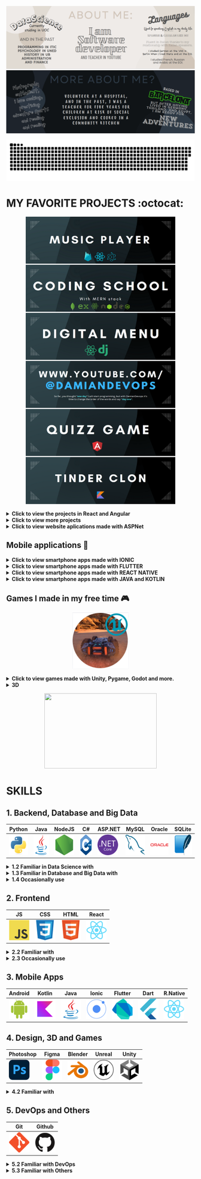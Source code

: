 <!--
## ABOUT ME:

👔 📷 💻       

CURRENTLY I am working as a software developer and I have a YouTube channel where I teach programming classes.
But in the past, I worked as an inspector and administrative staff.

📗 📘 📔      

CURRENTLY I am studying Data Science. 
But in the past, I studied Programming, Psychology, History, and Economics.

![Spain](https://raw.githubusercontent.com/stevenrskelton/flag-icon/master/png/16/country-4x3/es.png "Spain") 
![Germany](https://raw.githubusercontent.com/stevenrskelton/flag-icon/master/png/16/country-4x3/de.png "Germany") 
![United Kingdom](https://raw.githubusercontent.com/stevenrskelton/flag-icon/master/png/16/country-4x3/gb.png "United Kingdom")  
MY MOTHER LANGUAGES are Spanish and Catalan. 
But I speak English and Italian fluently. I studied German at the EOI and at the VHS in Berlin. Recently, I have also studied French, Russian, and Arabic at the EOI.

CURRENTLY I am a volunteer at a hospital. 
But in the past, I also volunteered at a school for children at risk of social exclusion for 5 years, and I used to cook at a homeless shelter.

✈️ :earth_africa: :earth_africa:     

I live in Barcelona, although I'm open to traveling anywhere in the world!!
-->





![](https://github.com/DamianPyCoder/DamianPyCoder/blob/main/canvas/bannerDamianV2.png)
![](https://github.com/DamianPyCoder/DamianPyCoder/blob/main/canvas/bannerDamianPart2DarkV1.png)





<p align="center">
 <img width="1000" src="https://github.com/DamianPyCoder/DamianPyCoder/blob/main/github-snake.svg" alt="snake"/>
</p>












# MY FAVORITE PROJECTS :octocat:
<p align="center">
  <a href="https://github.com/DamianPyCoder/Program___ReactJS_ElectronJS___SpotifyClon">
    <img width="400" height="125" src="https://github.com/DamianPyCoder/DamianPyCoder/blob/main/canvas/baner_music.png" title="canvasHonida" alt="canvasHonida">
  </a>
  <a href="https://github.com/DamianPyCoder/Program___MERN___CodeAcademy">
    <img width="400" height="125" src="https://github.com/DamianPyCoder/DamianPyCoder/blob/main/canvas/codingschool.png" title="codingschool" alt="codingschool">
  </a>
  <a href="https://github.com/DamianPyCoder/Program___DjangoReact___DigitalRestaurantMenu">
    <img width="400" height="125" src="https://github.com/DamianPyCoder/DamianPyCoder/blob/main/canvas/digitalMenu.png">
  </a> 
  <a href="https://www.youtube.com/@DamianDevops">
    <img width="400" height="125" src="https://github.com/DamianPyCoder/DamianPyCoder/blob/main/canvas/damiandevops_banner.png" title="damiandevopscanvas" alt="damiandevopscanvas">
  </a>
  <a href="https://github.com/DamianPyCoder/Program___Angular__QuizzProgram__likeKahoot">
    <img width="400" height="125" src="https://github.com/DamianPyCoder/DamianPyCoder/blob/main/canvas/quizzAngular.png">
  </a>
  <a href="https://github.com/DamianPyCoder/App___Kotlin__TinderClon__with_MVP">
    <img width="400" height="125" src="https://github.com/DamianPyCoder/DamianPyCoder/blob/main/canvas/tinderclon.png">
  </a>
</p>



<details>
<summary><b> Click to view the projects in React and Angular </b></summary>  

<p align="center">
  <a href="">
    <img width="400" height="125" src="https://github.com/DamianPyCoder/DamianPyCoder/blob/main/canvas/app_sport.png">
  </a>  
  <a href="">
    <img width="400" height="125" src="https://github.com/DamianPyCoder/DamianPyCoder/blob/main/canvas/redsocialcorporativa.png">
  </a> 
  <a href="">
    <img width="400" height="125" src="https://github.com/DamianPyCoder/DamianPyCoder/blob/main/canvas/delivery_flutter.png" title="deliveryflutter" alt="deliveryflutter">
  </a>
  <a href="">
    <img width="400" height="125" src="https://github.com/DamianPyCoder/DamianPyCoder/blob/main/canvas/crmbanner.png">
  </a> 
  <a href="">
    <img width="400" height="125" src="https://github.com/DamianPyCoder/DamianPyCoder/blob/main/canvas/slackclon.png" title="deliveryflutter" alt="deliveryflutter">
  </a>
</p>
</details>



<details>
<summary><b> Click to view more projects </b></summary>  
</details>




<details>
<summary><b> Click to view website aplications made with ASPNet </b></summary>  
</details>



## Mobile applications  :iphone:

<details>
<summary><b> Click to view smartphone apps made with IONIC </b></summary>  
</details>

<details>
<summary><b> Click to view smartphone apps made with FLUTTER </b></summary>  
</details>

<details>
<summary><b> Click to view smartphone apps made with REACT NATIVE </b></summary>  
</details>

<details>
<summary><b> Click to view smartphone apps made with JAVA and KOTLIN </b></summary>  
</details>


## Games I made in my free time  :video_game:  

<p align="center">
   <a href="https://github.com/DamianPyCoder/Game___UnrealEngine___SuperRaces">
    <img width="150" height="150" src="https://github.com/DamianPyCoder/DamianPyCoder/blob/main/canvasGames/cocheUnreal_circle.png">
  </a>
</p>


<details>
<summary><b> Click to view games made with Unity, Pygame, Godot and more. </b></summary>    
<p align="center">
  <a href="https://github.com/DamianPyCoder/Game___Unity___RPGNinja">
    <img width="150" height="150" src="https://github.com/DamianPyCoder/DamianPyCoder/blob/main/canvasGames/rpgNinjas_circle.png">
  </a>
  <a href="https://github.com/DamianPyCoder/Game___Unity___RedRobot">
    <img width="150" height="150" src="https://github.com/DamianPyCoder/DamianPyCoder/blob/main/canvasGames/redRobot_circle.png">
  </a>
   <a href="https://github.com/DamianPyCoder/Game___Unity___SpaceExterminator">
    <img width="150" height="150" src="https://github.com/DamianPyCoder/DamianPyCoder/blob/main/canvasGames/extermin_circleB.png">
  </a>
  <a href="https://github.com/DamianPyCoder/Game___Unity___Tetris3D">
    <img width="150" height="150" src="https://github.com/DamianPyCoder/DamianPyCoder/blob/main/canvasGames/tetris3D_circle.png">
  </a>
    <a href="https://github.com/DamianPyCoder/Game___Unity___Adventure2D">
    <img width="150" height="150" src="https://github.com/DamianPyCoder/DamianPyCoder/blob/main/canvasGames/phantom_circle.png">
  </a>
    <a href="https://github.com/DamianPyCoder/Game___Unity___KillTheTrasgos">
    <img width="150" height="150" src="https://github.com/DamianPyCoder/DamianPyCoder/blob/main/canvasGames/orcos_circle.png">
  </a>
   <a href="https://github.com/DamianPyCoder/Game___Ionic___2048">
    <img width="150" height="150" src="https://github.com/DamianPyCoder/DamianPyCoder/blob/main/canvasGames/2048_circle.png">
  </a>
   <a href="https://github.com/DamianPyCoder/Game___ThreeJS___Blocks">
    <img width="150" height="150" src="https://github.com/DamianPyCoder/DamianPyCoder/blob/main/canvasGames/cubos_circle.png">
  </a>
  <a href="https://github.com/DamianPyCoder/Game___Godot___x4">
    <img width="150" height="150" src="https://github.com/DamianPyCoder/DamianPyCoder/blob/main/canvasGames/pokemon_circle.png">
  </a>
  <a href="https://github.com/DamianPyCoder/Game___Godot___x4">
    <img width="150" height="150" src="https://github.com/DamianPyCoder/DamianPyCoder/blob/main/canvasGames/bomberman_circle.png">
  </a>
  <a href="https://github.com/DamianPyCoder/Game___Godot___x4">
    <img width="150" height="150" src="https://github.com/DamianPyCoder/DamianPyCoder/blob/main/canvasGames/stitch_circle.png">
  </a>
  <a href="https://github.com/DamianPyCoder/Game___Godot___x4">
    <img width="150" height="150" src="https://github.com/DamianPyCoder/DamianPyCoder/blob/main/canvasGames/starwars_circle.png">
  </a>
  <a href="https://github.com/DamianPyCoder/Game___PythonTurtle___x2">
    <img width="150" height="150" src="https://github.com/DamianPyCoder/DamianPyCoder/blob/main/canvasGames/snake_circle.png">
  </a>
  <a href="https://github.com/DamianPyCoder/Game___Pygame___x2">
    <img width="150" height="150" src="https://github.com/DamianPyCoder/DamianPyCoder/blob/main/canvasGames/galaxy_circle.png">
  </a>
  <a href="https://github.com/DamianPyCoder/Game___Pygame___x2">
    <img width="150" height="150" src="https://github.com/DamianPyCoder/DamianPyCoder/blob/main/canvasGames/3raya_circle.png">
  </a>
  <a href="https://github.com/DamianPyCoder/Game___PythonTurtle___x2">
    <img width="150" height="150" src="https://github.com/DamianPyCoder/DamianPyCoder/blob/main/canvasGames/tenis_circle.png">
  </a>
  <a href="https://github.com/DamianPyCoder/Game___Java___PixelFish">
    <img width="150" height="150" src="https://github.com/DamianPyCoder/DamianPyCoder/blob/main/canvasGames/pixelfish_circle.png">
  </a>
  <a href="https://github.com/DamianPyCoder/Game___Java___CuteKrabby">
    <img width="150" height="150" src="https://github.com/DamianPyCoder/DamianPyCoder/blob/main/canvasGames/krabby_circle.png">
  </a>
</p>

</details>

<details>
<summary><b> 3D </b></summary>    
</details>






<p align="center">
 <!-- <img width="400" height="200" src="https://github-readme-stats.vercel.app/api?username=damianpycoder&show_icons=true&theme=vision-friendly-dark"> -->
  <img width="300" height="200" src="https://github-readme-stats.vercel.app/api/top-langs/?username=damianpycoder&size_weight=0.15&count_weight=0.5&layout=compact&theme=vision-friendly-dark">
</p>


<!--
<p align="center">
  <img width="400" height="125" src="https://github.com/DamianPyCoder/DamianPyCoder/blob/main/canvas/honidacanvas.png" title="canvasHonida" alt="canvasHonida" width="55" height="55"/> 
  <img width="400" height="125" src="https://github.com/DamianPyCoder/DamianPyCoder/blob/main/canvas/damiandevopscanvas.png" title="damiandevopscanvas" alt="damiandevopscanvas" width="55" height="55"/> 
</p>
-->








# SKILLS
## 1. Backend, Database and Big Data
<!-- #### 1.1 Skilled in -->
| Python | Java | NodeJS | C# | ASP.NET | MySQL | Oracle | SQLite | 
|----------|----------|----------|----|---|-----|-----|--|
| <img src="https://github.com/devicons/devicon/blob/master/icons/python/python-original.svg" title="Python"  alt="Python" width="55" height="55"/> | <img src="https://github.com/devicons/devicon/blob/master/icons/java/java-original.svg" title="Java" alt="Java" width="55" height="55"/> | <img src="https://github.com/devicons/devicon/blob/master/icons/nodejs/nodejs-original.svg" title="Node JS" alt="Node JS" width="55" height="55"/> | <img src="https://github.com/devicons/devicon/blob/master/icons/cplusplus/cplusplus-original.svg" title="C#"  alt="C#" width="55" height="55"/> | <img src="https://github.com/devicons/devicon/blob/master/icons/dotnetcore/dotnetcore-original.svg" title="Net" alt="Net" width="55" height="55"/> |<img src="https://github.com/devicons/devicon/blob/master/icons/mysql/mysql-original.svg" title="MySQL"  alt="MySQL" width="55" height="55"/> | <img src="https://github.com/devicons/devicon/blob/master/icons/oracle/oracle-original.svg" title="Oracle"  alt="Oracle" width="55" height="55"/> | <img src="https://github.com/devicons/devicon/blob/master/icons/sqlite/sqlite-original.svg" title="SQLite"  alt="SQLite" width="55" height="55"/> |


<details>
<summary><b>1.2 Familiar in Data Science with </b></summary>  
   
| Numpy | Pandas | Matplotlib | TensorFlow | Seaborn | Anaconda | Pytorch | Plotly | Jupyter |
|-----|-----|-----|---|--|-----|--|--|--|
|  <img src="https://github.com/devicons/devicon/blob/master/icons/numpy/numpy-original.svg" title="Numpy" alt="Numpy" width="55" height="55"/> |  <img src="https://github.com/devicons/devicon/blob/master/icons/pandas/pandas-original.svg" title="Pandas" alt="Pandas" width="55" height="55"/> |  <img src="https://github.com/devicons/devicon/blob/master/icons/matplotlib/matplotlib-original.svg" title="Matplotlib" alt="Matplotlib" width="55" height="55"/> | <img src="https://github.com/devicons/devicon/blob/master/icons/tensorflow/tensorflow-original.svg" title="Tensorflow" alt="Tensorflow" width="55" height="55"/> |  | <img src="https://github.com/devicons/devicon/blob/master/icons/anaconda/anaconda-original.svg" title="anaconda" alt="anaconda" width="55" height="55"/> | <img src="https://github.com/devicons/devicon/blob/master/icons/pytorch/pytorch-original.svg" title="pytorch" alt="pytorch" width="55" height="55"/> | <img src="https://github.com/devicons/devicon/blob/master/icons/plotly/plotly-original.svg" title="plotly" alt="plotly" width="55" height="55"/> | <img src="https://github.com/devicons/devicon/blob/master/icons/jupyter/jupyter-original.svg" title="jupyter" alt="jupyter" width="55" height="55"/> |
  
</details>


<details>
<summary><b>1.3 Familiar in Database and Big Data with </b></summary>  
 
| PostgreSQL | Mongo | Firebase | Hadoop | Spark |
|-----|--|--|--|--|
|  <img src="https://github.com/devicons/devicon/blob/master/icons/postgresql/postgresql-original.svg" title="PostgreSQL"  alt="PostgreSQL" width="55" height="55"/> | <img src="https://github.com/devicons/devicon/blob/master/icons/mongodb/mongodb-original.svg" title="MongoDB"  alt="MongoDB" width="55" height="55"/> | <img src="https://github.com/devicons/devicon/blob/master/icons/firebase/firebase-original.svg" title="firebase"  alt="firebase" width="55" height="55"/> | <img src="https://github.com/devicons/devicon/blob/master/icons/hadoop/hadoop-original.svg" title="hadoop"  alt="hadoop" width="55" height="55"/> | <img src="https://github.com/devicons/devicon/blob/master/icons/apachespark/apachespark-original.svg" title="apachespark"  alt="apachespark" width="55" height="55"/> |  

</details>


<details>
<summary><b>1.4 Occasionally use </b></summary>  

| Django | Flask | Spring | Docker | GraphQL | Express | CoffeeE | Typescript | Azure | Bash | Postman | Swagger | RabbitMQ |
|--|---|---|--|-----|--|-----|--|---|--|--|--|--|
|  <img src="https://github.com/devicons/devicon/blob/master/icons/django/django-plain.svg" title="Django"  alt="Django" width="55" height="55"/> | <img src="https://github.com/devicons/devicon/blob/master/icons/flask/flask-original.svg" title="Flask"  alt="Flask" width="55" height="55"/> | <img src="https://github.com/devicons/devicon/blob/master/icons/spring/spring-original.svg" title="Spring"  alt="Spring" width="55" height="55"/> |  <img src="https://github.com/devicons/devicon/blob/master/icons/docker/docker-original.svg" title="Docker"  alt="Docker" width="55" height="55"/> | <img src="https://github.com/devicons/devicon/blob/master/icons/graphql/graphql-plain.svg" title="GraphQL"  alt="GraphQL" width="55" height="55"/> | <img src="https://github.com/devicons/devicon/blob/master/icons/express/express-original.svg" title="express"  alt="express" width="55" height="55"/> | <img src="https://github.com/devicons/devicon/blob/master/icons/coffeescript/coffeescript-original.svg" title="coffeescript"  alt="coffeescript" width="55" height="55"/> | <img src="https://github.com/devicons/devicon/blob/master/icons/typescript/typescript-original.svg" title="typescript"  alt="typescript" width="55" height="55"/> | <img src="https://github.com/devicons/devicon/blob/master/icons/azure/azure-original.svg" title="azure"  alt="azure" width="55" height="55"/> | <img src="https://github.com/devicons/devicon/blob/master/icons/bash/bash-original.svg" title="bash"  alt="bash" width="55" height="55"/> | <img src="https://github.com/devicons/devicon/blob/master/icons/postman/postman-original.svg" title="postman"  alt="postman" width="55" height="55"/> | <img src="https://github.com/devicons/devicon/blob/master/icons/swagger/swagger-original.svg" title="swagger"  alt="swagger" width="55" height="55"/> | <img src="https://github.com/devicons/devicon/blob/master/icons/rabbitmq/rabbitmq-original.svg" title="rabbitmq"  alt="rabbitmq" width="55" height="55"/> |

</details>















## 2. Frontend
<!-- #### 3.1 Skilled in -->
| JS | CSS | HTML | React |
|----------|---|-----|-----|
| <img src="https://github.com/devicons/devicon/blob/master/icons/javascript/javascript-original.svg" title="JavaScript" alt="JavaScript" width="55" height="55"/> |  <img src="https://github.com/devicons/devicon/blob/master/icons/css3/css3-original.svg" title="CSS"  alt="CSS" width="55" height="55"/> |  <img src="https://github.com/devicons/devicon/blob/master/icons/html5/html5-original.svg" title="HTML"  alt="HTML" width="55" height="55"/> |  <img src="https://github.com/devicons/devicon/blob/master/icons/react/react-original.svg" title="React"  alt="React" width="55" height="55"/> |  


<details>
<summary><b>2.2 Familiar with </b></summary>  

| Angular | Bootstrap |
|------------|-------|
| <img src="https://github.com/devicons/devicon/blob/master/icons/angular/angular-original.svg" title="Angular"  alt="Angular" width="55" height="55"/> | <img src="https://github.com/devicons/devicon/blob/master/icons/bootstrap/bootstrap-original.svg" title="Bootstrap" alt="Bootstrap" width="55" height="55"/> |

</details>


<details>
<summary><b>2.3 Occasionally use </b></summary>  
 
| NextJS | JQuery | Sass | Less | ElectronJS |
|-----|--|---|---|---|
| <img src="https://github.com/devicons/devicon/blob/master/icons/nextjs/nextjs-original.svg" title="nextjs" alt="nextjs" width="55" height="55"/> | <img src="https://github.com/devicons/devicon/blob/master/icons/jquery/jquery-original.svg" title="JQuery"  alt="JQuery" width="55" height="55"/> | <img src="https://github.com/devicons/devicon/blob/master/icons/sass/sass-original.svg" title="Sass" alt="Sass" width="55" height="55"/> |  <img src="https://github.com/devicons/devicon/blob/master/icons/less/less-plain-wordmark.svg" title="less" alt="less" width="55" height="55"/>  |   <img src="https://github.com/devicons/devicon/blob/master/icons/electron/electron-original.svg" title="electron" alt="electron" width="55" height="55"/> |

</details>



## 3. Mobile Apps

| Android | Kotlin | Java | Ionic | Flutter | Dart | R.Native |
|--|--|--|--|--|-----|-----|
| <img src="https://github.com/DamianPyCoder/RandomAssets__icons__V1/blob/main/android/android-original.svg" title="AndroidStudio" alt="AndroidStudio" width="55" height="55"/> | <img src="https://github.com/devicons/devicon/blob/master/icons/kotlin/kotlin-original.svg" title="Kotlin" alt="Kotlin" width="55" height="55"/> | <img src="https://github.com/devicons/devicon/blob/master/icons/java/java-original.svg" title="Java" alt="Java" width="55" height="55"/> | <img src="https://github.com/devicons/devicon/blob/master/icons/ionic/ionic-original.svg" title="Ionic" alt="Ionic" width="55" height="55"/> | <img src="https://github.com/devicons/devicon/blob/master/icons/dart/dart-original.svg" title="Dart" alt="Dart" width="55" height="55"/>| <img src="https://github.com/devicons/devicon/blob/master/icons/flutter/flutter-original.svg" title="Flutter" alt="Flutter" width="55" height="55"/>| <img src="https://github.com/devicons/devicon/blob/master/icons/react/react-original.svg" title="React Native" alt="React Native" width="55" height="55"/> |




## 4. Design, 3D and Games
| Photoshop | Figma | Blender | Unreal | Unity | 
|----------|----------|-------|-|--|
| <img src="https://github.com/devicons/devicon/blob/master/icons/photoshop/photoshop-original.svg" title="Figma" alt="Figma" width="55" height="55"/> | <img src="https://github.com/devicons/devicon/blob/master/icons/figma/figma-original.svg" title="Figma" alt="Figma" width="55" height="55"/> | <img src="https://github.com/devicons/devicon/blob/master/icons/blender/blender-original.svg" title="Blender" alt="Blender" width="55" height="55"/> | <img src="https://github.com/devicons/devicon/blob/master/icons/unrealengine/unrealengine-original.svg" title="unrealengine" alt="unrealengine" width="55" height="55"/>| <img src="https://github.com/devicons/devicon/blob/master/icons/unity/unity-original.svg" title="unity" alt="unity" width="55" height="55"/> |


<details>
<summary><b>4.2 Familiar with </b></summary>  

| ThreeJS  | Canva | Gimp | Turtle | Pygame |  Godot |
|--|--|--|---|---|--|
| <img src="https://github.com/devicons/devicon/blob/master/icons/threejs/threejs-original.svg" title="ThreeJS" alt="ThreeJS" width="55" height="55"/> | <img src="https://github.com/devicons/devicon/blob/master/icons/canva/canva-original.svg" title="canva" alt="canva" width="55" height="55"/> | <img src="https://github.com/devicons/devicon/blob/master/icons/gimp/gimp-original.svg" title="ThreeJS" alt="ThreeJS" width="55" height="55"/>      | <img src="https://github.com/devicons/devicon/blob/master/icons/python/python-original.svg" title="Python"  alt="Python" width="55" height="55"/> | <img src="https://github.com/devicons/devicon/blob/master/icons/python/python-original.svg" title="Python"  alt="Python" width="55" height="55"/> | <img src="https://github.com/devicons/devicon/blob/master/icons/godot/godot-original.svg" title="godot" alt="godot" width="55" height="55"/>|
 
</details>






## 5. DevOps and Others

| Git | Github |
|----------|----|
|  <img src="https://github.com/devicons/devicon/blob/master/icons/git/git-original.svg" title="Git" alt="Git" width="55" height="55"/> | <img src="https://github.com/devicons/devicon/blob/master/icons/github/github-original.svg" title="Git" alt="Git" width="55" height="55"/> | 


<details>
<summary><b>5.2 Familiar with DevOps </b></summary>  
 
| Trello | Jira | Docker | Kubernetes | Jenkins |
|---|---|-----|-----|---|
| <img src="https://github.com/devicons/devicon/blob/master/icons/trello/trello-original.svg" title="trello" alt="trello" width="55" height="55"/> | <img src="https://github.com/devicons/devicon/blob/master/icons/jira/jira-original.svg" title="jira" alt="jira" width="55" height="55"/> | <img src="https://github.com/devicons/devicon/blob/master/icons/docker/docker-original.svg" title="docker" alt="docker" width="55" height="55"/> | <img src="https://github.com/devicons/devicon/blob/master/icons/kubernetes/kubernetes-original.svg" title="kubernetes" alt="kubernetes" width="55" height="55"/> | <img src="https://github.com/devicons/devicon/blob/master/icons/jenkins/jenkins-original.svg" title="jenkins" alt="jenkins" width="55" height="55"/> | 

</details>

<details>
<summary><b>5.3 Familiar with Others </b></summary>  
 
| Json | XML | Docker | 
|-----|-----|---|
| <img src="https://github.com/devicons/devicon/blob/master/icons/json/json-original.svg" title="trello" alt="trello" width="55" height="55"/> | <img src="https://github.com/devicons/devicon/blob/master/icons/xml/xml-original.svg" title="jira" alt="jira" width="55" height="55"/> | <img src="https://github.com/devicons/devicon/blob/master/icons/markdown/markdown-original.svg" title="docker" alt="docker" width="55" height="55"/> |

</details>







